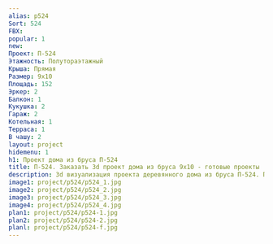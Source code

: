 ```yaml
---
alias: p524
Sort: 524
FBX: 
popular: 1
new: 
Проект: П-524
Этажность: Полутораэтажный
Крыша: Прямая
Размер: 9х10
Площадь: 152
Эркер: 2
Балкон: 1
Кукушка: 2
Гараж: 2
Котельная: 1
Терраса: 1
В чашу: 2
layout: project
hidemenu: 1
h1: Проект дома из бруса П-524
title: П-524. Заказать 3d проект дома из бруса 9х10 - готовые проекты
description: 3d визуализация проекта деревянного дома из бруса П-524. Площадь 152 м2, размер 9х10. Вы можете внести любые изменения в проект.
image1: project/p524/p524_1.jpg
image2: project/p524/p524_2.jpg
image3: project/p524/p524_3.jpg
image4: project/p524/p524_4.jpg
plan1: project/p524/p524-1.jpg
plan2: project/p524/p524-2.jpg
planl: project/p524/p524-f.jpg
---
```

